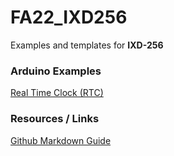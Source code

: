 # FA22_IXD256

Examples and templates for **IXD-256**

### Arduino Examples

[Real Time Clock (RTC)](./m5coreink_example_rtc/)

### Resources / Links

[Github Markdown Guide](https://docs.github.com/en/get-started/writing-on-github/getting-started-with-writing-and-formatting-on-github/basic-writing-and-formatting-syntax)
